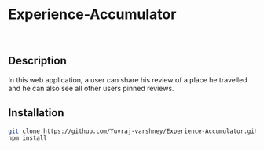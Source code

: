 # Experience-Accumulator
<br>

## Description
In this web application, a user can share his review of a place he travelled and he can also see all other users pinned reviews.




## Installation
```bash
git clone https://github.com/Yuvraj-varshney/Experience-Accumulator.git
npm install
```


